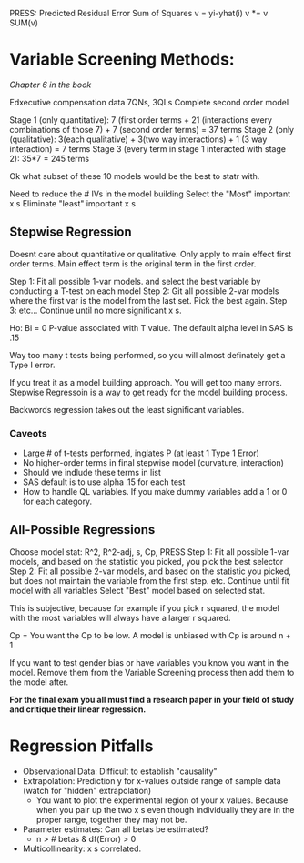 PRESS: Predicted Residual Error Sum of Squares
v = yi-yhat(i) 
v *= v
SUM(v)


# Variable Screening Methods:
*Chapter 6 in the book*

Edxecutive compensation data
7QNs, 3QLs
Complete second order model

Stage 1 (only quantitative): 7 (first order terms + 21 (interactions every combinations of those 7) + 7 (second order terms) = 37 terms
Stage 2 (only (qualitative): 3(each qualitative) + 3(two way interactions) + 1 (3 way interaction) = 7 terms
Stage 3 (every term in stage 1 interacted with stage 2): 35*7 = 245 terms

Ok what subset of these 10 models would be the best to statr with.

Need to reduce the # IVs in the model building
Select the "Most" important x s
Eliminate "least" important x s

## Stepwise Regression

Doesnt care about quantitative or qualitative.
Only apply to main effect first order terms.
Main effect term is the original term in the first order.

Step 1: Fit all possible 1-var models. and select the best variable by conducting a T-test on each model
Step 2: Git all possible 2-var models where the first var is the model from the last set.  Pick the best again. 
Step 3: etc...
Continue until no more significant x s.

Ho: Bi = 0
P-value associated with T value. The default alpha level in SAS is .15

Way too many t tests being performed, so you will almost definately get a Type I error.

If you treat it as a model building approach.  You will get too many errors.
Stepwise Regressoin is a way to get ready for the model building process.

Backwords regression takes out the least significant variables.

### Caveots
- Large # of t-tests performed, inglates P (at least 1 Type 1 Error)
- No higher-order terms in  final stepwise model (curvature, interaction)
- Should we indlude these terms in list
- SAS default is to use alpha .15 for each test
- How to handle QL variables.  If you make dummy variables add a 1 or 0 for each category.


## All-Possible Regressions

Choose model stat: R^2, R^2-adj, s, Cp, PRESS
Step 1: Fit all possible 1-var models, and based on the statistic you picked, you pick the best selector
Step 2: Fit all possible 2-var models, and based on the statistic you picked, but does not maintain the variable from the first step.
etc.
Continue until fit model with all variables
Select "Best" model based on selected stat.

This is subjective, because for example if you pick r squared, the model with the most variables will always have a larger r squared.

Cp = You want the Cp to be low.
A model is unbiased with Cp is around n + 1

If you want to test gender bias or have variables you know you want in the model.
Remove them from the Variable Screening process then add them to the model after.

**For the final exam you all must find a research paper in your field of study and critique their linear regression.**


# Regression Pitfalls

- Observational Data: Difficult to establish "causality"
- Extrapolation: Prediction y for x-values outside range of sample data (watch for "hidden" extrapolation)
    - You want to plot the experimental region of your x values. Because when you pair up the two x s  even though individually they are in the proper range, together they may not be.
- Parameter estimates: Can all betas be estimated? 
    - n > # betas & df(Error) > 0
- Multicollinearity: x s correlated.

